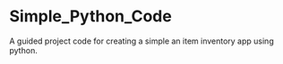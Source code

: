 # Simple_Python_Code
A guided project code for creating a simple an item inventory app using python.
